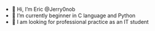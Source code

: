 - 👋 Hi, I’m Eric @Jerry0nob
- 👀 I’m currently beginner in C language and Python
- 💞️ I am looking for professional practice as an IT student  

<!---
Jerry0nob/Jerry0nob is a ✨ special ✨ repository because its `README.md` (this file) appears on your GitHub profile.
You can click the Preview link to take a look at your changes.
--->
